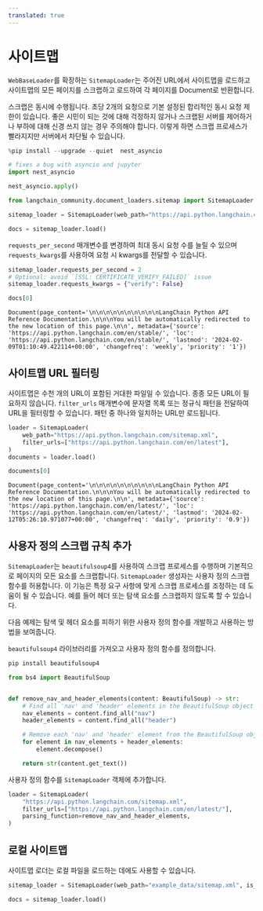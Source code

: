 ```yaml
---
translated: true
---
```


# 사이트맵

`WebBaseLoader`를 확장하는 `SitemapLoader`는 주어진 URL에서 사이트맵을 로드하고 사이트맵의 모든 페이지를 스크랩하고 로드하여 각 페이지를 Document로 반환합니다.

스크랩은 동시에 수행됩니다. 초당 2개의 요청으로 기본 설정된 합리적인 동시 요청 제한이 있습니다. 좋은 시민이 되는 것에 대해 걱정하지 않거나 스크랩된 서버를 제어하거나 부하에 대해 신경 쓰지 않는 경우 주의해야 합니다. 이렇게 하면 스크랩 프로세스가 빨라지지만 서버에서 차단될 수 있습니다.

```python
%pip install --upgrade --quiet  nest_asyncio
```

```python
# fixes a bug with asyncio and jupyter
import nest_asyncio

nest_asyncio.apply()
```

```python
from langchain_community.document_loaders.sitemap import SitemapLoader
```

```python
sitemap_loader = SitemapLoader(web_path="https://api.python.langchain.com/sitemap.xml")

docs = sitemap_loader.load()
```

`requests_per_second` 매개변수를 변경하여 최대 동시 요청 수를 늘릴 수 있으며 `requests_kwargs`를 사용하여 요청 시 kwargs를 전달할 수 있습니다.

```python
sitemap_loader.requests_per_second = 2
# Optional: avoid `[SSL: CERTIFICATE_VERIFY_FAILED]` issue
sitemap_loader.requests_kwargs = {"verify": False}
```

```python
docs[0]
```

```output
Document(page_content='\n\n\n\n\n\n\n\n\n\nLangChain Python API Reference Documentation.\n\n\nYou will be automatically redirected to the new location of this page.\n\n', metadata={'source': 'https://api.python.langchain.com/en/stable/', 'loc': 'https://api.python.langchain.com/en/stable/', 'lastmod': '2024-02-09T01:10:49.422114+00:00', 'changefreq': 'weekly', 'priority': '1'})
```

## 사이트맵 URL 필터링

사이트맵은 수천 개의 URL이 포함된 거대한 파일일 수 있습니다. 종종 모든 URL이 필요하지 않습니다. `filter_urls` 매개변수에 문자열 목록 또는 정규식 패턴을 전달하여 URL을 필터링할 수 있습니다. 패턴 중 하나와 일치하는 URL만 로드됩니다.

```python
loader = SitemapLoader(
    web_path="https://api.python.langchain.com/sitemap.xml",
    filter_urls=["https://api.python.langchain.com/en/latest"],
)
documents = loader.load()
```

```python
documents[0]
```

```output
Document(page_content='\n\n\n\n\n\n\n\n\n\nLangChain Python API Reference Documentation.\n\n\nYou will be automatically redirected to the new location of this page.\n\n', metadata={'source': 'https://api.python.langchain.com/en/latest/', 'loc': 'https://api.python.langchain.com/en/latest/', 'lastmod': '2024-02-12T05:26:10.971077+00:00', 'changefreq': 'daily', 'priority': '0.9'})
```

## 사용자 정의 스크랩 규칙 추가

`SitemapLoader`는 `beautifulsoup4`를 사용하여 스크랩 프로세스를 수행하며 기본적으로 페이지의 모든 요소를 스크랩합니다. `SitemapLoader` 생성자는 사용자 정의 스크랩 함수를 허용합니다. 이 기능은 특정 요구 사항에 맞게 스크랩 프로세스를 조정하는 데 도움이 될 수 있습니다. 예를 들어 헤더 또는 탐색 요소를 스크랩하지 않도록 할 수 있습니다.

다음 예제는 탐색 및 헤더 요소를 피하기 위한 사용자 정의 함수를 개발하고 사용하는 방법을 보여줍니다.

`beautifulsoup4` 라이브러리를 가져오고 사용자 정의 함수를 정의합니다.

```python
pip install beautifulsoup4
```

```python
from bs4 import BeautifulSoup


def remove_nav_and_header_elements(content: BeautifulSoup) -> str:
    # Find all 'nav' and 'header' elements in the BeautifulSoup object
    nav_elements = content.find_all("nav")
    header_elements = content.find_all("header")

    # Remove each 'nav' and 'header' element from the BeautifulSoup object
    for element in nav_elements + header_elements:
        element.decompose()

    return str(content.get_text())
```

사용자 정의 함수를 `SitemapLoader` 객체에 추가합니다.

```python
loader = SitemapLoader(
    "https://api.python.langchain.com/sitemap.xml",
    filter_urls=["https://api.python.langchain.com/en/latest/"],
    parsing_function=remove_nav_and_header_elements,
)
```

## 로컬 사이트맵

사이트맵 로더는 로컬 파일을 로드하는 데에도 사용할 수 있습니다.

```python
sitemap_loader = SitemapLoader(web_path="example_data/sitemap.xml", is_local=True)

docs = sitemap_loader.load()
```
